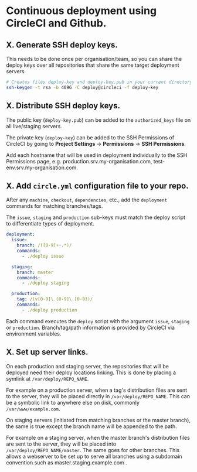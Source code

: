 # Continuous deployment using CircleCI and Github.

## X. Generate SSH deploy keys.

This needs to be done once per organisation/team, so you can share the deploy keys over all repositories that share the same target deployment servers.

```bash
# Creates files deploy-key and deploy-key.pub in your current directory.
ssh-keygen -t rsa -b 4096 -C deploy@circleci -f deploy-key
```

## X. Distribute SSH deploy keys.

The public key (`deploy-key.pub`) can be added to the `authorized_keys` file on all live/staging servers.

The private key (`deploy-key`) can be added to the SSH Permissions of CircleCI by going to **Project Settings** -> **Permissions** -> **SSH Permissions**.

Add each hostname that will be used in deployment individually to the SSH Permissions page, e.g. production.srv.my-organisation.com, test-env.srv.my-organisation.com.

## X. Add `circle.yml` configuration file to your repo.

After any `machine`, `checkout`, `dependencies`, etc., add the `deployment` commands for matching branches/tags.

The `issue`, `staging` and `production` sub-keys must match the deploy script to differentiate types of deployment.

```yml
deployment:
  issue:
    branch: /([0-9]+-.*)/
    commands:
      - ./deploy issue

  staging:
    branch: master
    commands:
      - ./deploy staging

  production:
    tag: /(v[0-9]\.[0-9]\.[0-9])/
    commands:
      - ./deploy production
```

Each command executes the `deploy` script with the argument `issue`, `staging` or `production`. Branch/tag/path information is provided by CircleCI via environment variables.

## X. Set up server links.

On each production and staging server, the repositories that will be deployed need their deploy locations linking. This is done by placing a symlink at `/var/deploy/REPO_NAME`.

For example on a production server, when a tag's distribution files are sent to the server, they will be placed directly in `/var/deploy/REPO_NAME`. This can be a symbolic link to anywhere else on disk, commonly `/var/www/example.com`.

On staging servers (initiated from matching branches or the master branch), the same is true except the branch name will be appended to the path.

For example on a staging server, when the master branch's distribution files are sent to the server, they will be placed into `/var/deploy/REPO_NAME/master`. The same goes for other branches. This allows a webserver to be set up to serve all branches using a subdomain convention such as master.staging.example.com .